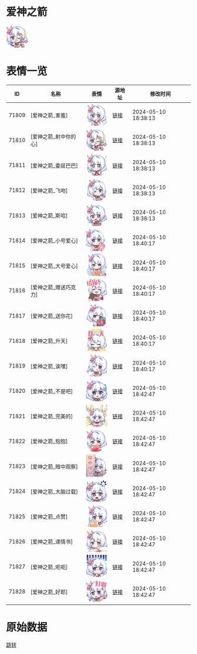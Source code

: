# 爱神之箭

<img src="./cover.png" height="60" alt="cover" />

# 表情一览

|ID|名称|表情|源地址|修改时间|
|----|----|----|----|----|
|71809|[爱神之箭_害羞]|<img src="./pic/071809_%5B爱神之箭_害羞%5D.png" height="60" alt="害羞"/>|[链接](https://i0.hdslb.com/bfs/emote/787208ffee40e8724dfc5cebf9c9b005130cd48d.png)|2024-05-10 18:38:13|
|71810|[爱神之箭_射中你的心]|<img src="./pic/071810_%5B爱神之箭_射中你的心%5D.png" height="60" alt="射中你的心"/>|[链接](https://i0.hdslb.com/bfs/emote/87e0c46f4f5851e44b589e7618e757f577184d0d.png)|2024-05-10 18:38:13|
|71811|[爱神之箭_委屈巴巴]|<img src="./pic/071811_%5B爱神之箭_委屈巴巴%5D.png" height="60" alt="委屈巴巴"/>|[链接](https://i0.hdslb.com/bfs/emote/1f07c2d88e02603bf46a061b140375c84a921795.png)|2024-05-10 18:38:13|
|71812|[爱神之箭_飞吻]|<img src="./pic/071812_%5B爱神之箭_飞吻%5D.png" height="60" alt="飞吻"/>|[链接](https://i0.hdslb.com/bfs/emote/03a14bec9ae920abe75a938e63fb7df9d9f9d517.png)|2024-05-10 18:38:13|
|71813|[爱神之箭_斯哈]|<img src="./pic/071813_%5B爱神之箭_斯哈%5D.png" height="60" alt="斯哈"/>|[链接](https://i0.hdslb.com/bfs/emote/265b557c87fe810d2c31693ac0b1fcfd2e15a908.png)|2024-05-10 18:38:13|
|71814|[爱神之箭_小号爱心]|<img src="./pic/071814_%5B爱神之箭_小号爱心%5D.png" height="60" alt="小号爱心"/>|[链接](https://i0.hdslb.com/bfs/emote/ae207b34c90acef00484ad16a93e65d0ffa6a549.png)|2024-05-10 18:40:17|
|71815|[爱神之箭_大号爱心]|<img src="./pic/071815_%5B爱神之箭_大号爱心%5D.png" height="60" alt="大号爱心"/>|[链接](https://i0.hdslb.com/bfs/emote/c2f7a9b0eea616f5f79578397ecfc7015cd94a65.png)|2024-05-10 18:40:17|
|71816|[爱神之箭_赠送巧克力]|<img src="./pic/071816_%5B爱神之箭_赠送巧克力%5D.png" height="60" alt="赠送巧克力"/>|[链接](https://i0.hdslb.com/bfs/emote/d6b8d2d93b39ec455cbefc09762680145a125b06.png)|2024-05-10 18:40:17|
|71817|[爱神之箭_送你花]|<img src="./pic/071817_%5B爱神之箭_送你花%5D.png" height="60" alt="送你花"/>|[链接](https://i0.hdslb.com/bfs/emote/c8a988b530bf7008b43000bbc1ce62163113bf29.png)|2024-05-10 18:40:17|
|71818|[爱神之箭_升天]|<img src="./pic/071818_%5B爱神之箭_升天%5D.png" height="60" alt="升天"/>|[链接](https://i0.hdslb.com/bfs/emote/316d26f4e28e9f28e5a18df6eb363c3d8ebe1470.png)|2024-05-10 18:40:17|
|71819|[爱神之箭_诶嘿]|<img src="./pic/071819_%5B爱神之箭_诶嘿%5D.png" height="60" alt="诶嘿"/>|[链接](https://i0.hdslb.com/bfs/emote/e67305a9075dc270ba470e6972b89382a90453ec.png)|2024-05-10 18:40:17|
|71820|[爱神之箭_不是吧]|<img src="./pic/071820_%5B爱神之箭_不是吧%5D.png" height="60" alt="不是吧"/>|[链接](https://i0.hdslb.com/bfs/emote/498cdfda44ee5f714dd93fd08174ddea5d38d0d4.png)|2024-05-10 18:42:47|
|71821|[爱神之箭_完美的]|<img src="./pic/071821_%5B爱神之箭_完美的%5D.png" height="60" alt="完美的"/>|[链接](https://i0.hdslb.com/bfs/emote/05c02410bd60efc03c8ada3d02fc86db933666b6.png)|2024-05-10 18:42:47|
|71822|[爱神之箭_抱抱]|<img src="./pic/071822_%5B爱神之箭_抱抱%5D.png" height="60" alt="抱抱"/>|[链接](https://i0.hdslb.com/bfs/emote/c8f4abacb04d6941eda35fb8905a8c513e6f83f6.png)|2024-05-10 18:42:47|
|71823|[爱神之箭_暗中观察]|<img src="./pic/071823_%5B爱神之箭_暗中观察%5D.png" height="60" alt="暗中观察"/>|[链接](https://i0.hdslb.com/bfs/emote/421769c142b7edb5c0ffe2532ed9987d5949606a.png)|2024-05-10 18:42:47|
|71824|[爱神之箭_大脑过载]|<img src="./pic/071824_%5B爱神之箭_大脑过载%5D.png" height="60" alt="大脑过载"/>|[链接](https://i0.hdslb.com/bfs/emote/0f510dd9fd6267875e0a5500fa62768bac292d17.png)|2024-05-10 18:42:47|
|71825|[爱神之箭_点赞]|<img src="./pic/071825_%5B爱神之箭_点赞%5D.png" height="60" alt="点赞"/>|[链接](https://i0.hdslb.com/bfs/emote/b570d43ba64b7b2e2aeb191eeac0f4dac4d8f816.png)|2024-05-10 18:42:47|
|71826|[爱神之箭_递情书]|<img src="./pic/071826_%5B爱神之箭_递情书%5D.png" height="60" alt="递情书"/>|[链接](https://i0.hdslb.com/bfs/emote/a058848abe884dcaafc96d7bfb20c0801f13cbd9.png)|2024-05-10 18:42:47|
|71827|[爱神之箭_呃呃]|<img src="./pic/071827_%5B爱神之箭_呃呃%5D.png" height="60" alt="呃呃"/>|[链接](https://i0.hdslb.com/bfs/emote/6c4e649879faa7f9112171f8ff134f22e8b852fd.png)|2024-05-10 18:42:47|
|71828|[爱神之箭_好耶]|<img src="./pic/071828_%5B爱神之箭_好耶%5D.png" height="60" alt="好耶"/>|[链接](https://i0.hdslb.com/bfs/emote/b28267266a66661386d342cb6ce7462c8bfd694c.png)|2024-05-10 18:42:47|

# 原始数据

[跳转](./raw.json)

